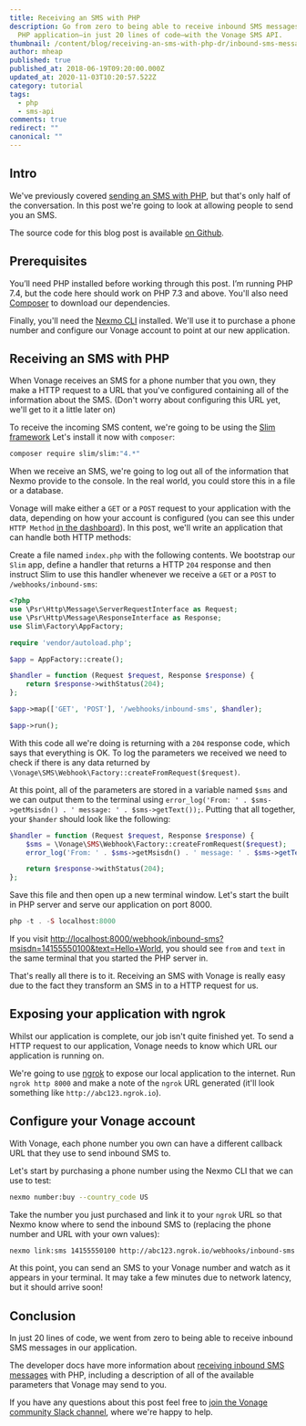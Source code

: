 ```yaml
---
title: Receiving an SMS with PHP
description: Go from zero to being able to receive inbound SMS messages in your
  PHP application—in just 20 lines of code—with the Vonage SMS API.
thumbnail: /content/blog/receiving-an-sms-with-php-dr/inbound-sms-messages.png
author: mheap
published: true
published_at: 2018-06-19T09:20:00.000Z
updated_at: 2020-11-03T10:20:57.522Z
category: tutorial
tags:
  - php
  - sms-api
comments: true
redirect: ""
canonical: ""
---
```

## Intro

We've previously covered [sending an SMS with PHP](https://learn.vonage.com/blog/2017/09/20/sending-sms-messages-with-php-dr/), but that's only half of the conversation. In this post we're going to look at allowing people to send you an SMS.

The source code for this blog post is available [on Github](https://github.com/nexmo-community/nexmo-php-quickstart/blob/master/sms/receive-with-slim/).

## Prerequisites

You’ll need PHP installed before working through this post. I’m running PHP 7.4, but the code here should work on PHP 7.3 and above. You'll also need [Composer](http://getcomposer.org/) to download our dependencies.

Finally, you'll need the [Nexmo CLI](https://github.com/Nexmo/nexmo-cli) installed. We'll use it to purchase a phone number and configure our Vonage account to point at our new application.

<sign-up number></sign-up>

## Receiving an SMS with PHP

When Vonage receives an SMS for a phone number that you own, they make a HTTP request to a URL that you've configured containing all of the information about the SMS. (Don't worry about configuring this URL yet, we'll get to it a little later on)

To receive the incoming SMS content, we're going to be using the [Slim framework](https://www.slimframework.com/) Let's install it now with `composer`:

```bash
composer require slim/slim:"4.*"
```

When we receive an SMS, we're going to log out all of the information that Nexmo provide to the console. In the real world, you could store this in a file or a database.

Vonage will make either a `GET` or a `POST` request to your application with the data, depending on how your account is configured (you can see this under `HTTP Method` [in the dashboard](https://dashboard.nexmo.com/settings)). In this post, we'll write an application that can handle both HTTP methods:

Create a file named `index.php` with the following contents. We bootstrap our `Slim` app, define a handler that returns a HTTP `204` response and then instruct Slim to use this handler whenever we receive a `GET` or a `POST` to `/webhooks/inbound-sms`:

```php
<?php
use \Psr\Http\Message\ServerRequestInterface as Request;
use \Psr\Http\Message\ResponseInterface as Response;
use Slim\Factory\AppFactory;

require 'vendor/autoload.php';

$app = AppFactory::create();

$handler = function (Request $request, Response $response) {
    return $response->withStatus(204);
};

$app->map(['GET', 'POST'], '/webhooks/inbound-sms', $handler);

$app->run();
```

With this code all we're doing is returning with a `204` response code, which says that everything is OK. To log the parameters we received we need to check if there is any data returned by `\Vonage\SMS\Webhook\Factory::createFromRequest($request)`.

At this point, all of the parameters are stored in a variable named `$sms` and we can output them to the terminal using 
`error_log('From: ' . $sms->getMsisdn() . ' message: ' . $sms->getText());`. Putting that all together, your `$hander` should look like the following:

```php
$handler = function (Request $request, Response $response) {
    $sms = \Vonage\SMS\Webhook\Factory::createFromRequest($request);
    error_log('From: ' . $sms->getMsisdn() . ' message: ' . $sms->getText());

    return $response->withStatus(204);
};
```

Save this file and then open up a new terminal window. Let's start the built in PHP server and serve our application on port 8000.

```php
php -t . -S localhost:8000
```

If you visit [http://localhost:8000/webhook/inbound-sms?msisdn=14155550100&text=Hello+World](http://localhost:8000/webhook/inbound-sms?msisdn=14155550100&text=Hello+World), you should see `from` and `text` in the same terminal that you started the PHP server in.

That's really all there is to it. Receiving an SMS with Vonage is really easy due to the fact they transform an SMS in to a HTTP request for us.

## Exposing your application with ngrok

Whilst our application is complete, our job isn't quite finished yet. To send a HTTP request to our application, Vonage needs to know which URL our application is running on.

We're going to use [ngrok](/blog/2017/07/04/local-development-nexmo-ngrok-tunnel-dr/) to expose our local application to the internet. Run `ngrok http 8000` and make a note of the `ngrok` URL generated (it'll look something like `http://abc123.ngrok.io`).

## Configure your Vonage account

With Vonage, each phone number you own can have a different callback URL that they use to send inbound SMS to. 

 Let's start by purchasing a phone number using the Nexmo CLI that we can use to test:

```bash
nexmo number:buy --country_code US
```

Take the number you just purchased and link it to your `ngrok` URL so that Nexmo know where to send the inbound SMS to (replacing the phone number and URL with your own values):

```bash
nexmo link:sms 14155550100 http://abc123.ngrok.io/webhooks/inbound-sms
```

At this point, you can send an SMS to your Vonage number and watch as it appears in your terminal. It may take a few minutes due to network latency, but it should arrive soon!

## Conclusion

In just 20 lines of code, we went from zero to being able to receive inbound SMS messages in our application.

The developer docs have more information about [receiving inbound SMS messages](https://developer.nexmo.com/messaging/sms/guides/inbound-sms) with PHP, including a description of all of the available parameters that Vonage may send to you.

If you have any questions about this post feel free to [join the Vonage community Slack channel](https://developer.nexmo.com/community/slack), where we're happy to help.
